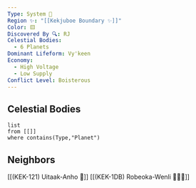 ```yaml
---
Type: System 🔆
Region ✨: "[[Kekjuboe Boundary ✨]]"
Color: 🟨
Discovered By 🔍: RJ
Celestial Bodies:
  - 6 Planets
Dominant Lifeform: Vy'keen
Economy:
  - High Voltage
  - Low Supply
Conflict Level: Boisterous
---
```

## Celestial Bodies
```dataview
list
from [[]]
where contains(Type,"Planet")
```
## Neighbors
[[(KEK-121) Uitaak-Anho 🔆]]
[[(KEK-1DB) Robeoka-Wenli 🔆🏴‍☠️]]